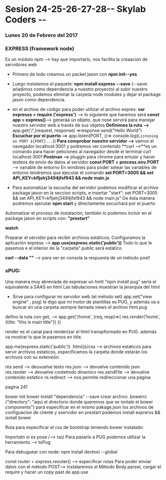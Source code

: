 # Sesion 24-25-26-27-28-- Skylab Coders --
### Lunes 20 de Febrero del 2017

### EXPRESS (framework node)

Es un módulo npm --> hay que importarlo, nos facilita la creaacion de servidores web

- Primero de todo creamos un packet jason con **npm init--yes**
- Luego instalamos el paquete: **npm install express --save** (--save: añadimos como dependencia a nuestro proyecto) al subir nuestro proyecto, podemos eliminar la carpeta node modules y dejar el package jason como dependencia.
- en el archivo de código para poder utilizar el archivo expres:
**var expresss = require ('express')** --> lo siguiente que haremos será 
**const app = express()**--> generáá un objeto, que nose servirá para manejar nuestro servidor web a través de sus objetos
**Definimos la ruta -->** app.get('/',(request, response) =>response.send("Hello World") 
**Escuchar por el puerto -->** app.listen(PORT, ()=> console.log(`Listening on PORT ${PORT}...`))
**Para comprobar nuestro servidor -->** vamos al navegador localhost:3001 y podremos ver contenido
**curl -->**es un comando para hacer peticiones al navegador desde el terminal
curl localhost:3001
**Postman -->** pluggin para chrome para emular y hacer testeos de envio de datos al servidor
**const PORT = process.env.PORT** --> variable de entorno
En windows para poder setear las variables de entorno tendremos que ejecutar el comando **set PORT=3005 && set API_KEY=kfljelrj3494jfsf943 && node main.js**

- Para automatizar la escucha del servidor podemos modificar el archivo package jason en la seccion scripts, e insertar "start": set PORT=3005 && set API_KEY=kfljelrj3494jfsf943 && node main.js"
De ésta manera podremos ejecutar **npm start** y directamente escuchará por el puerto

Automatizar el proceso de instalación, también  lo podemos incluir en el package  jason en scripts con: **"prestart"**

**watch**

Preparar el servidor para recibir archivos estáticos: 
Configuramos la aplicación express --> **app.use(express.static('public'))**
Todo lo que le pasemos e el interior de la "carpeta" public será estático

**curl --data ""** --> para ver en consola la respuesta de un método post!

### sPUG:
Una manera muy abreviada de expresar un hmtl "npm install pug" sería el equivalente a SAAS en html
Las tabulaciones muestran la jerarquia del  html 
- Sirve para configurar mi servidor web (el método set)
app.set("view engine" , pug) le digo que mi motor de plantillas es PUG, y además va a buscar en una carpeta seimpre llamada views el archivo html.pug

defino la ruta con get, --> app.get('/home', (req, resp)=>{
    res.render('home', {title: "this is main title"})
})



render es el canal para renderizar el html transpformado en PUG. además va mostrar lo que le pasemos en title.

app.me(express.static('public')) .html/js/css --> archivos estaticos
para servir archivos estaticos, especificamos la carpeta donde estarán los archivos con su extensión

res.send --> deuvuelve texto
res.json --> devuelve contenido json
res.render --> devuelve contetnido dinamico
res.sendFile --> devuelve contenido estatico
re.redirect --> nos permite redireccionar una página

pagina 241

bower init
bower install "dependencia" --save
crear archivo .bowerrc {"directory": "aqui el directorio donde queremos que se isntale el bower components"}
para especificar en el mismo pakage.json los archivos de configuacion de cliente y sservidor en prestart podemos  install exprerss && isntall bower

Ruta para especificar el css de bootstrap teniendo bower instalado:
<link rel="stylesheet" href="bower_Components/bootstrap/dist/css/bootstrap.min.css">

Importatn si es posa  /--> raiz
Para pasarlo a PUG podemos utilizar la herramiento --> toPug

Para debuguear con node: npm install devtool --global

const router = express.reouter() --> especificar rutas
Para poder enviar datos con el método POST--> instalaremos el Método Body.parser, cargar el require y hacer un copy past de app.use 

